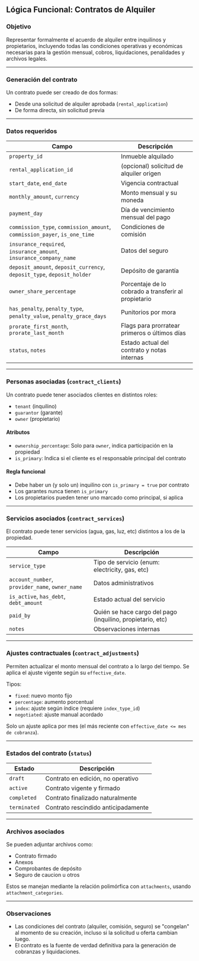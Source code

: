 ## Lógica Funcional: Contratos de Alquiler

### Objetivo
Representar formalmente el acuerdo de alquiler entre inquilinos y propietarios, incluyendo todas las condiciones operativas y económicas necesarias para la gestión mensual, cobros, liquidaciones, penalidades y archivos legales.

---

### Generación del contrato

Un contrato puede ser creado de dos formas:
- Desde una solicitud de alquiler aprobada (`rental_application`)
- De forma directa, sin solicitud previa

---

### Datos requeridos

| Campo                  | Descripción                                                                 |
|------------------------|------------------------------------------------------------------------------|
| `property_id`          | Inmueble alquilado                                                           |
| `rental_application_id`| (opcional) solicitud de alquiler origen                                       |
| `start_date`, `end_date` | Vigencia contractual                                                        |
| `monthly_amount`, `currency` | Monto mensual y su moneda                                            |
| `payment_day`          | Día de vencimiento mensual del pago                                          |
| `commission_type`, `commission_amount`, `commission_payer`, `is_one_time` | Condiciones de comisión |
| `insurance_required`, `insurance_amount`, `insurance_company_name` | Datos del seguro                 |
| `deposit_amount`, `deposit_currency`, `deposit_type`, `deposit_holder` | Depósito de garantía     |
| `owner_share_percentage` | Porcentaje de lo cobrado a transferir al propietario                       |
| `has_penalty`, `penalty_type`, `penalty_value`, `penalty_grace_days` | Punitorios por mora           |
| `prorate_first_month`, `prorate_last_month` | Flags para prorratear primeros o últimos días         |
| `status`, `notes`      | Estado actual del contrato y notas internas                                  |

---

### Personas asociadas (`contract_clients`)

Un contrato puede tener asociados clientes en distintos roles:
- `tenant` (inquilino)
- `guarantor` (garante)
- `owner` (propietario)

#### Atributos
- `ownership_percentage`: Solo para `owner`, indica participación en la propiedad
- `is_primary`: Indica si el cliente es el responsable principal del contrato

#### Regla funcional
- Debe haber un (y solo un) inquilino con `is_primary = true` por contrato
- Los garantes nunca tienen `is_primary`
- Los propietarios pueden tener uno marcado como principal, si aplica

---

### Servicios asociados (`contract_services`)

El contrato puede tener servicios (agua, gas, luz, etc) distintos a los de la propiedad.

| Campo | Descripción |
|-------|-------------|
| `service_type` | Tipo de servicio (enum: electricity, gas, etc) |
| `account_number`, `provider_name`, `owner_name` | Datos administrativos |
| `is_active`, `has_debt`, `debt_amount` | Estado actual del servicio |
| `paid_by` | Quién se hace cargo del pago (inquilino, propietario, etc) |
| `notes` | Observaciones internas |

---

### Ajustes contractuales (`contract_adjustments`)

Permiten actualizar el monto mensual del contrato a lo largo del tiempo. Se aplica el ajuste vigente según su `effective_date`.

Tipos:
- `fixed`: nuevo monto fijo
- `percentage`: aumento porcentual
- `index`: ajuste según índice (requiere `index_type_id`)
- `negotiated`: ajuste manual acordado

Solo un ajuste aplica por mes (el más reciente con `effective_date <= mes de cobranza`).

---

### Estados del contrato (`status`)

| Estado      | Descripción |
|-------------|-------------|
| `draft`     | Contrato en edición, no operativo |
| `active`    | Contrato vigente y firmado |
| `completed` | Contrato finalizado naturalmente |
| `terminated`| Contrato rescindido anticipadamente |

---

### Archivos asociados

Se pueden adjuntar archivos como:
- Contrato firmado
- Anexos
- Comprobantes de depósito
- Seguro de caucion u otros

Estos se manejan mediante la relación polimórfica con `attachments`, usando `attachment_categories`.

---

### Observaciones

- Las condiciones del contrato (alquiler, comisión, seguro) se "congelan" al momento de su creación, incluso si la solicitud u oferta cambian luego.
- El contrato es la fuente de verdad definitiva para la generación de cobranzas y liquidaciones.

